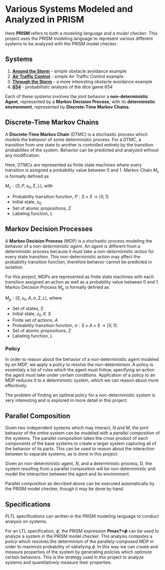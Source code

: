 # Various Systems Modeled and Analyzed in PRISM

Here **PRISM** refers to both a *modeling language* and a *model checker*. This project uses the PRISM modeling language to represent various different systems to be analyzed with the PRISM model checker.

## Systems
1. [**Around the Storm**](./around_the_storm/README.md) - simple obstacle avoidance example
1. [**Air Traffic Control**](./air_traffic_control/README.md) - simple Air Traffic Control example
1. [**Through the Storm**](./through_the_storm/README.md) - a more interesting obstacle avoidance example
1. [***654***](./654/README.md) - probabilistic analysis of the dice game *654*

Each of these systems involves the joint behavior a **non-deterministic Agent**, represented by a **Markov Decision Process**, with its **deterministic environment**, represented by **Discrete-Time Markov Chains**.

## Discrete-Time Markov Chains
A **Discrete-Time Markov Chain** (DTMC) is a stochastic process which models the behavior of some deterministic process. For a DTMC, a transition from one state to another is controlled entirely by the transition probabilites of the system. Behavior can be predicted and analyzed without any modification.

Here, DTMCs are represented as finite state machines where every transition is assigned a probability value between 0 and 1. Markov Chain $M_c$ is formally defined as 

$M_c: (S, P, s_0, \Sigma, L)$, with 
- Probability transition function, $P: S \times S \rightarrow [0, 1]$
- Initial state, $s_0$
- Set of atomic propositions, $\Sigma$
- Labeling function, $L$

## Markov Decision Processes
A **Markov Decision Process** (MDP) is a stochastic process modeling the behavior of a *non-deterministic agent*. An *agent* is different from a deterministic process because it must take a *non-deterministic action* for every state transition. This non-deterministic action may affect the probability transition function, therefore behavior cannot be predicted in isolation.

For this project, MDPs are represented as finite state machines with each transition assigned an action as well as a probability value between 0 and 1. Markov Decision Process $M_p$ is formally defined as 

$M_p: (S, s_0, A, \sigma, \Sigma, L)$, where
- Set of states, $S$
- Initial state, $s_0 \in S$
- Finite set of actions, $A$
- Probability transition function, $\sigma: S \times A \times S \rightarrow [0, 1]:$
- Set of atomic propositions, $\Sigma$
- Labeling function, $L$

### Policy
In order to reason about the behavior of a non-deterministic agent modeled by an MDP, we apply a *policy* to resolve the non-determinism. A policy is essentialy a list of rules which the agent must follow, specifying an action the agent must take under certain conditions. Application of a policy to an MDP reduces it to a deterministic system, which we can reason about more effectively.

The problem of finding an optimal policy for a non-deterministic system is very interesting and is explored in more detail in this project.

## Parallel Composition
Given two independent systems which may interact, $N$ and $M$, the joint behavior of the entire system can be modeled with a *parallel composition* of the systems. The parallel composition takes the cross product of each components of the base systems to create a larger system capturing all of the behavior of its parts. This can be used to reason about the interaction between to separate systems, as is done in this project.

Given an non-deterministic agent, $N$, and a deterministic process, $D$, the system resulting from a parallel composition will be non-deterministic and model the interaction between the agent and its environment.

Parallel composition as decribed above can be executed automatically by the PRISM model checker, though it may be done by hand.

## Specifications

PLTL specifications can written in the PRISM modeling language to conduct analysis on systems.

For an LTL specification, $\phi$, the PRISM expression **Pmax?=$\phi$** can be used to analyze a system in the PRISM model checker. This analysis computes a *policy* which resolves the determinism of the parallely-composed MDP in order to maximize probability of satisfying $\phi$. In this way we can create and measure properties of the system by generating policies which optimize certain behaviors. This is the strategy used in this project to analyze systems and quantitatively measure their properties.
